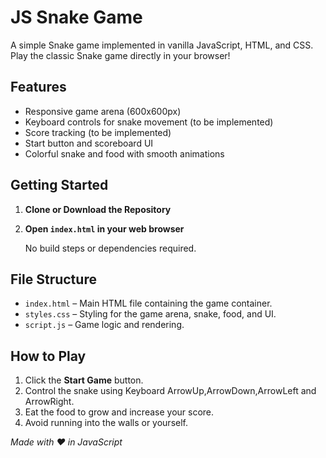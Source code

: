 # JS Snake Game

A simple Snake game implemented in vanilla JavaScript, HTML, and CSS. Play the classic Snake game directly in your browser!

## Features

- Responsive game arena (600x600px)
- Keyboard controls for snake movement (to be implemented)
- Score tracking (to be implemented)
- Start button and scoreboard UI
- Colorful snake and food with smooth animations

## Getting Started

1. **Clone or Download the Repository**

2. **Open `index.html` in your web browser**

   No build steps or dependencies required.

## File Structure

- `index.html` – Main HTML file containing the game container.
- `styles.css` – Styling for the game arena, snake, food, and UI.
- `script.js` – Game logic and rendering.


## How to Play

1. Click the **Start Game** button.
2. Control the snake using Keyboard ArrowUp,ArrowDown,ArrowLeft and ArrowRight.
3. Eat the food to grow and increase your score.
4. Avoid running into the walls or yourself.



*Made with ❤️ in JavaScript*
